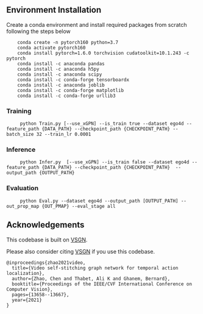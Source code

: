 
## Environment Installation
Create a conda environment and install required packages from scratch following the steps below
```
    conda create -n pytorch160 python=3.7 
    conda activate pytorch160   
    conda install pytorch=1.6.0 torchvision cudatoolkit=10.1.243 -c pytorch   
    conda install -c anaconda pandas    
    conda install -c anaconda h5py  
    conda install -c anaconda scipy 
    conda install -c conda-forge tensorboardx   
    conda install -c anaconda joblib    
    conda install -c conda-forge matplotlib 
    conda install -c conda-forge urllib3
```


### Training

```    
     python Train.py [--use_xGPN] --is_train true --dataset ego4d --feature_path {DATA_PATH} --checkpoint_path {CHECKPOINT_PATH} --batch_size 32 --train_lr 0.0001
```
### Inference
```
     python Infer.py  [--use_xGPN] --is_train false --dataset ego4d --feature_path {DATA_PATH} --checkpoint_path {CHECKPOINT_PATH}  --output_path {OUTPUT_PATH}   
```
### Evaluation
```
     python Eval.py --dataset ego4d --output_path [OUTPUT_PATH] --out_prop_map {OUT_PMAP} --eval_stage all
```


## Acknowledgements

This codebase is built on  [VSGN](https://github.com/coolbay/VSGN).

Please also consider citing [VSGN](https://openaccess.thecvf.com/content/ICCV2021/papers/Zhao_Video_Self-Stitching_Graph_Network_for_Temporal_Action_Localization_ICCV_2021_paper.pdf) if you use this codebase.
```
@inproceedings{zhao2021video,
  title={Video self-stitching graph network for temporal action localization},
  author={Zhao, Chen and Thabet, Ali K and Ghanem, Bernard},
  booktitle={Proceedings of the IEEE/CVF International Conference on Computer Vision},
  pages={13658--13667},
  year={2021}
}
```
